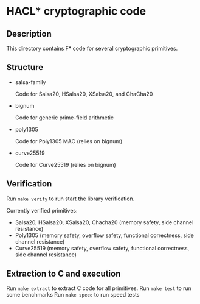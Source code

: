 # HACL* cryptographic code

## Description

This directory contains F* code for several cryptographic primitives.


## Structure

+ salsa-family

   Code for Salsa20, HSalsa20, XSalsa20, and ChaCha20

+ bignum

   Code for generic prime-field arithmetic 

+ poly1305

   Code for Poly1305 MAC (relies on bignum)

+ curve25519

   Code for Curve25519 (relies on bignum)

## Verification

Run `make verify` to run start the library verification.

Currently verified primitives:
+ Salsa20, HSalsa20, XSalsa20, Chacha20 (memory safety, side channel resistance)
+ Poly1305 (memory safety, overflow safety, functional correctness, side channel resistance)
+ Curve25519 (memory safety, overflow safety, functional correctness, side channel resistance)

## Extraction to C and execution

Run `make extract` to extract C code for all primitives.
Run `make test` to run some benchmarks
Run `make speed` to run speed tests


